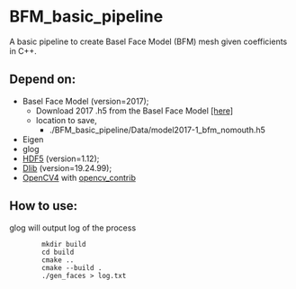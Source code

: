 # BFM_basic_pipeline

A basic pipeline to create Basel Face Model (BFM) mesh given coefficients in C++. 

## Depend on:

* Basel Face Model (version=2017);
  * Download 2017 .h5 from the Basel Face Model [[here]](https://faces.dmi.unibas.ch/bfm/bfm2017.html)
  * location to save,
    *  ./BFM_basic_pipeline/Data/model2017-1_bfm_nomouth.h5
* Eigen
* glog
* [HDF5](https://www.hdfgroup.org/downloads/hdf5) (version=1.12);
* [Dlib](http://dlib.net/) (version=19.24.99);
* [OpenCV4](https://github.com/opencv/opencv) with [opencv_contrib](https://github.com/opencv/opencv_contrib)


## How to use:
glog will output log of the process

            mkdir build
            cd build
            cmake ..
            cmake --build .
            ./gen_faces > log.txt


